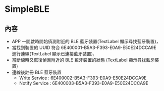 # SimpleBLE


## 內容

- APP 一開啟時開始偵測附近的 BLE 藍牙裝置(TextLabel 顯示尋找藍牙裝置)，
- 當找到裝置的 UUID 符合 6E400001-B5A3-F393-E0A9-E50E24DCCA9E 進行連線(TextLabel 顯示已連接藍牙裝置)，
- 當斷線時又恢復偵測附近的 BLE 藍牙裝置的狀態 (TextLabel 顯示尋找藍牙裝置)
- 連線後註冊 BLE 藍牙裝置 
	+ Write Service : 6E400002-B5A3-F393-E0A9-E50E24DCCA9E 
	+ Notify Service : 6E400003-B5A3-F393-E0A9-E50E24DCCA9E
